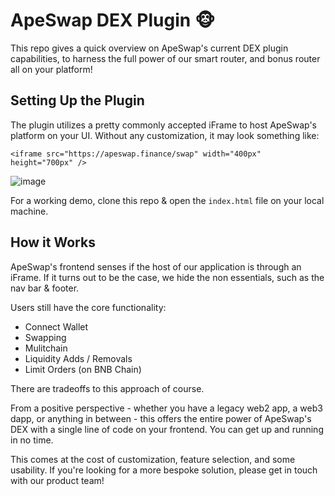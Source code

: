 # ApeSwap DEX Plugin 🐵
This repo gives a quick overview on ApeSwap's current DEX plugin capabilities, to harness the full power of our smart router, and bonus router all on your platform!


## Setting Up the Plugin
The plugin utilizes a pretty commonly accepted iFrame to host ApeSwap's platform on your UI. Without any customization, it may look something like:

```
<iframe src="https://apeswap.finance/swap" width="400px" height="700px" />
```

![image](https://user-images.githubusercontent.com/78942906/181266016-93ff0d34-225a-45ca-986e-0d4800907888.png)

For a working demo, clone this repo & open the `index.html` file on your local machine.


## How it Works
ApeSwap's frontend senses if the host of our application is through an iFrame. If it turns out to be the case, we hide the non essentials, such as the nav bar & footer.

Users still have the core functionality:
- Connect Wallet
- Swapping
- Mulitchain
- Liquidity Adds / Removals
- Limit Orders (on BNB Chain)

There are tradeoffs to this approach of course.

From a positive perspective - whether you have a legacy web2 app, a web3 dapp, or anything in between - this offers the entire power of ApeSwap's DEX with a single line of code on your frontend. You can get up and running in no time.

This comes at the cost of customization, feature selection, and some usability. If you're looking for a more bespoke solution, please get in touch with our product team!
